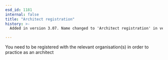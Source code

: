 ```yaml
---
esd_id: 1181
internal: false
title: "Architect registration"
history: >-
  Added in version 3.07. Name changed to 'Architect registration' in version 4.00.

---
```


You need to be registered with the relevant organisation(s) in order to practice as an architect

